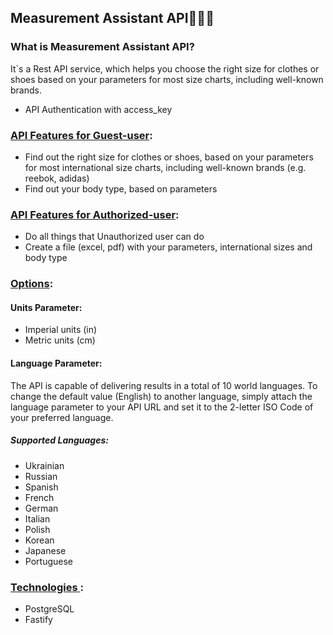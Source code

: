 ## Measurement Assistant API🥼👖📏

### What is Measurement Assistant API?

It`s a Rest API service, which helps you choose the right size for clothes or shoes based on your parameters for most size charts, including well-known brands.

- API Authentication with access_key

### <ins> API Features for Guest-user</ins>:

- Find out the right size for clothes or shoes, based on your parameters for most international size charts, including well-known brands (e.g. reebok, adidas)
- Find out your body type, based on parameters

### <ins> API Features for Authorized-user</ins>:

- Do all things that Unauthorized user can do
- Create a file (excel, pdf) with your parameters, international sizes and body type

### <ins> Options</ins>:

#### Units Parameter:

- Imperial units (in)
- Metric units (cm)

#### Language Parameter:

The API is capable of delivering results in a total of 10 world languages. To change the default value (English) to another language, simply attach the language parameter to your API URL and set it to the 2-letter ISO Code of your preferred language.

##### Supported Languages:

- Ukrainian
- Russian
- Spanish
- French
- German
- Italian
- Polish
- Korean
- Japanese
- Portuguese

### <ins> Technologies </ins>:

- PostgreSQL
- Fastify
